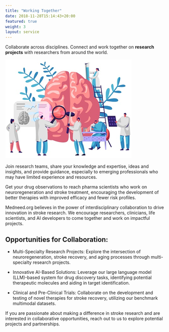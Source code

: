 ```yaml
---
title: "Working Together"
date: 2018-11-28T15:14:43+20:00  
featured: true
weight: 3
layout: service
---
```


Collaborate across disciplines. Connect and work together on **research projects** with researchers from around the world.

![Pharm drugs](/images/illustrations/providers.jpg)

Join research teams, share your knowledge and expertise, ideas and insights, and provide guidance, especially to emerging professionals who may have limited experience and resources.

Get your drug observations to reach pharma scientists who work on neuroregeneration and stroke treatment, encouraging the development of better therapies with improved efficacy and fewer risk profiles.

Medneed.org believes in the power of interdisciplinary collaboration to drive innovation in stroke research. We encourage researchers, clinicians, life scientists, and AI developers to come together and work on impactful projects.

## Opportunities for Collaboration:

- Multi-Specialty Research Projects: Explore the intersection of neuroregeneration, stroke recovery, and aging processes through multi-specialty research projects.

- Innovative AI-Based Solutions: Leverage our large language model (LLM)-based system for drug discovery tasks, identifying potential therapeutic molecules and aiding in target identification.

- Clinical and Pre-Clinical Trials: Collaborate on the development and testing of novel therapies for stroke recovery, utilizing our benchmark multimodal datasets.

If you are passionate about making a difference in stroke research and are interested in collaborative opportunities, reach out to us to explore potential projects and partnerships.
